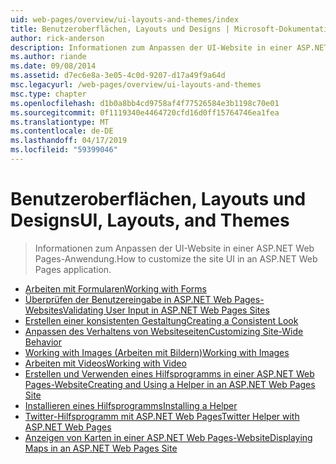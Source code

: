```yaml
---
uid: web-pages/overview/ui-layouts-and-themes/index
title: Benutzeroberflächen, Layouts und Designs | Microsoft-Dokumentation
author: rick-anderson
description: Informationen zum Anpassen der UI-Website in einer ASP.NET Web Pages-Anwendung.
ms.author: riande
ms.date: 09/08/2014
ms.assetid: d7ec6e8a-3e05-4c0d-9207-d17a49f9a64d
msc.legacyurl: /web-pages/overview/ui-layouts-and-themes
msc.type: chapter
ms.openlocfilehash: d1b0a8bb4cd9758af4f77526584e3b1198c70e01
ms.sourcegitcommit: 0f1119340e4464720cfd16d0ff15764746ea1fea
ms.translationtype: MT
ms.contentlocale: de-DE
ms.lasthandoff: 04/17/2019
ms.locfileid: "59399046"
---
```

# <a name="ui-layouts-and-themes"></a><span data-ttu-id="dd7b6-103">Benutzeroberflächen, Layouts und Designs</span><span class="sxs-lookup"><span data-stu-id="dd7b6-103">UI, Layouts, and Themes</span></span>

> <span data-ttu-id="dd7b6-104">Informationen zum Anpassen der UI-Website in einer ASP.NET Web Pages-Anwendung.</span><span class="sxs-lookup"><span data-stu-id="dd7b6-104">How to customize the site UI in an ASP.NET Web Pages application.</span></span>


- [<span data-ttu-id="dd7b6-105">Arbeiten mit Formularen</span><span class="sxs-lookup"><span data-stu-id="dd7b6-105">Working with Forms</span></span>](4-working-with-forms.md)
- [<span data-ttu-id="dd7b6-106">Überprüfen der Benutzereingabe in ASP.NET Web Pages-Websites</span><span class="sxs-lookup"><span data-stu-id="dd7b6-106">Validating User Input in ASP.NET Web Pages Sites</span></span>](validating-user-input-in-aspnet-web-pages-sites.md)
- [<span data-ttu-id="dd7b6-107">Erstellen einer konsistenten Gestaltung</span><span class="sxs-lookup"><span data-stu-id="dd7b6-107">Creating a Consistent Look</span></span>](3-creating-a-consistent-look.md)
- [<span data-ttu-id="dd7b6-108">Anpassen des Verhaltens von Websiteseiten</span><span class="sxs-lookup"><span data-stu-id="dd7b6-108">Customizing Site-Wide Behavior</span></span>](18-customizing-site-wide-behavior.md)
- [<span data-ttu-id="dd7b6-109">Working with Images (Arbeiten mit Bildern)</span><span class="sxs-lookup"><span data-stu-id="dd7b6-109">Working with Images</span></span>](9-working-with-images.md)
- [<span data-ttu-id="dd7b6-110">Arbeiten mit Videos</span><span class="sxs-lookup"><span data-stu-id="dd7b6-110">Working with Video</span></span>](10-working-with-video.md)
- [<span data-ttu-id="dd7b6-111">Erstellen und Verwenden eines Hilfsprogramms in einer ASP.NET Web Pages-Website</span><span class="sxs-lookup"><span data-stu-id="dd7b6-111">Creating and Using a Helper in an ASP.NET Web Pages Site</span></span>](creating-and-using-a-helper-in-an-aspnet-web-pages-site.md)
- [<span data-ttu-id="dd7b6-112">Installieren eines Hilfsprogramms</span><span class="sxs-lookup"><span data-stu-id="dd7b6-112">Installing a Helper</span></span>](installing-helpers.md)
- [<span data-ttu-id="dd7b6-113">Twitter-Hilfsprogramm mit ASP.NET Web Pages</span><span class="sxs-lookup"><span data-stu-id="dd7b6-113">Twitter Helper with ASP.NET Web Pages</span></span>](twitter-helper.md)
- [<span data-ttu-id="dd7b6-114">Anzeigen von Karten in einer ASP.NET Web Pages-Website</span><span class="sxs-lookup"><span data-stu-id="dd7b6-114">Displaying Maps in an ASP.NET Web Pages Site</span></span>](displaying-maps-in-an-aspnet-web-pages-site.md)
